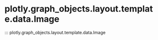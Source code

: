 # plotly.graph_objects.layout.template.data.Image

::: plotly.graph_objects.layout.template.data.Image
